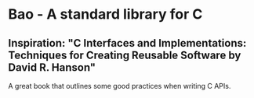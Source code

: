 # Bao - A standard library for C

## Inspiration: "C Interfaces and Implementations: Techniques for Creating Reusable Software by David R. Hanson"
A great book that outlines some good practices when writing C APIs.

